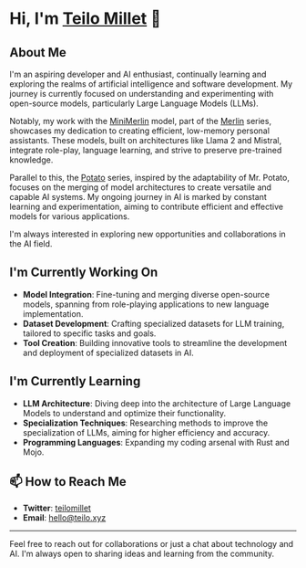 # Hi, I'm [Teilo Millet](https://github.com/teilomillet) 👋

## About Me
I'm an aspiring developer and AI enthusiast, continually learning and exploring the realms of artificial intelligence and software development. My journey is currently focused on understanding and experimenting with open-source models, particularly Large Language Models (LLMs).

Notably, my work with the [MiniMerlin](https://huggingface.co/teilomillet/MiniMerlin-3B) model, part of the [Merlin](https://huggingface.co/collections/teilomillet/merlin-659957c72ca1fbfe1c6239d0) series, showcases my dedication to creating efficient, low-memory personal assistants. These models, built on architectures like Llama 2 and Mistral, integrate role-play, language learning, and strive to preserve pre-trained knowledge.

Parallel to this, the [Potato](https://huggingface.co/collections/teilomillet/potato-65995835eabe0f3e98b7937b) series, inspired by the adaptability of Mr. Potato, focuses on the merging of model architectures to create versatile and capable AI systems. My ongoing journey in AI is marked by constant learning and experimentation, aiming to contribute efficient and effective models for various applications.

I'm always interested in exploring new opportunities and collaborations in the AI field.

## I'm Currently Working On
- **Model Integration**: Fine-tuning and merging diverse open-source models, spanning from role-playing applications to new language implementation.
- **Dataset Development**: Crafting specialized datasets for LLM training, tailored to specific tasks and goals.
- **Tool Creation**: Building innovative tools to streamline the development and deployment of specialized datasets in AI.


## I'm Currently Learning
- **LLM Architecture**: Diving deep into the architecture of Large Language Models to understand and optimize their functionality.
- **Specialization Techniques**: Researching methods to improve the specialization of LLMs, aiming for higher efficiency and accuracy.
- **Programming Languages**: Expanding my coding arsenal with Rust and Mojo.


## 📫 How to Reach Me
- **Twitter**: [teilomillet](https://twitter.com/teilomillet)
- **Email**: [hello@teilo.xyz](mailto:hello@teilo.xyz)

---

Feel free to reach out for collaborations or just a chat about technology and AI. I'm always open to sharing ideas and learning from the community.

